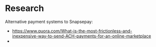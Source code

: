 # Research

Alternative payment systems to Snapsepay:
* https://www.quora.com/What-is-the-most-frictionless-and-inexpensive-way-to-send-ACH-payments-for-an-online-marketplace
* 

